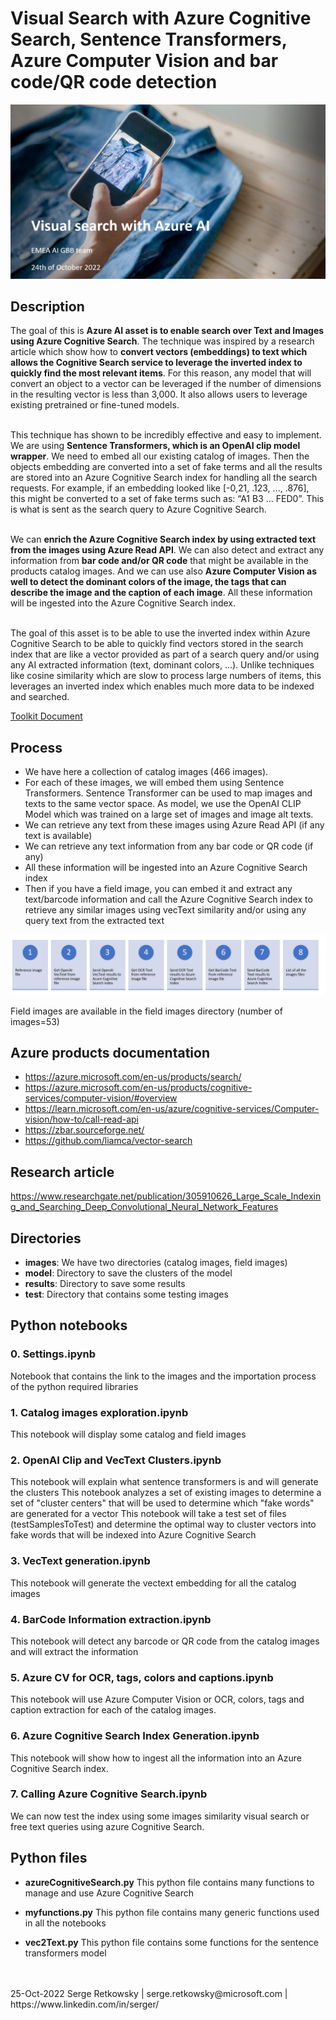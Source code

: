 # Visual Search with Azure Cognitive Search, Sentence Transformers, Azure Computer Vision and bar code/QR code detection

<img src="logo.jpg">
<br>

## Description
The goal of this is **Azure AI asset is to enable search over Text and Images using Azure Cognitive Search**. The technique was inspired by a research article which show how to **convert vectors (embeddings) to text which allows the Cognitive Search service to leverage the inverted index to quickly find the most relevant items**. For this reason, any model that will convert an object to a vector can be leveraged if the number of dimensions in the resulting vector is less than 3,000. It also allows users to leverage existing pretrained or fine-tuned models.<br><br>

This technique has shown to be incredibly effective and easy to implement. We are using **Sentence Transformers, which is an OpenAI clip model wrapper**. We need to embed all our existing catalog of images. Then the objects embedding are converted into a set of fake terms and all the results are stored into an Azure Cognitive Search index for handling all the search requests.
For example, if an embedding looked like [-0,21, .123, ..., .876], this might be converted to a set of fake terms such as: “A1 B3 … FED0”. This is what is sent as the search query to Azure Cognitive Search.<br><br>

We can **enrich the Azure Cognitive Search index by using extracted text from the images using Azure Read API**. We can also detect and extract any information from **bar code and/or QR code** that might be available in the products catalog images. And we can use also **Azure Computer Vision as well to detect the dominant colors of the image, the tags that can describe the image and the caption of each image**. All these information will be ingested into the Azure Cognitive Search index.<br><br>

The goal of this asset is to be able to use the inverted index within Azure Cognitive Search to be able to quickly find vectors stored in the search index that are like a vector provided as part of a search query and/or using any AI extracted information (text, dominant colors, …). Unlike techniques like cosine similarity which are slow to process large numbers of items, this leverages an inverted index which enables much more data to be indexed and searched.<br>

<a href="https://github.com/retkowsky/azure_visual_search_toolkit/blob/main/Visual%20Search%20with%20Azure%20Doc.pdf">Toolkit Document<a>

## Process

- We have here a collection of catalog images (466 images).
- For each of these images, we will embed them using Sentence Transformers.  Sentence Transformer can be used to map images and texts to the same vector space. As model, we use the OpenAI CLIP Model which was trained on a large set of images and image alt texts.
- We can retrieve any text from these images using Azure Read API (if any text is available)
- We can retrieve any text information from any bar code or QR code (if any)
- All these information will be ingested into an Azure Cognitive Search index
- Then if you have a field image, you can embed it and extract any text/barcode information and call the Azure Cognitive Search index to retrieve any similar images using vecText similarity and/or using any query text from the extracted text


<img src="https://github.com/retkowsky/images/blob/master/process.png?raw=true">

Field images are available in the field images directory (number of images=53)


## Azure products documentation
- https://azure.microsoft.com/en-us/products/search/ 
- https://azure.microsoft.com/en-us/products/cognitive-services/computer-vision/#overview 
- https://learn.microsoft.com/en-us/azure/cognitive-services/Computer-vision/how-to/call-read-api 
- https://zbar.sourceforge.net/ 
- https://github.com/liamca/vector-search

## Research article
https://www.researchgate.net/publication/305910626_Large_Scale_Indexing_and_Searching_Deep_Convolutional_Neural_Network_Features
    
## Directories
- **images**: We have two directories (catalog images, field images)
- **model**: Directory to save the clusters of the model
- **results**: Directory to save some results
- **test**: Directory that contains some testing images

## Python notebooks

### 0. Settings.ipynb
Notebook that contains the link to the images and the importation process of the python required libraries

### 1. Catalog images exploration.ipynb
This notebook will display some catalog and field images

### 2. OpenAI Clip and VecText Clusters.ipynb
This notebook will explain what sentence transformers is and will generate the clusters
This notebook analyzes a set of existing images to determine a set of "cluster centers" that will be used to determine which "fake words" are generated for a vector
This notebook will take a test set of files (testSamplesToTest) and determine the optimal way to cluster vectors into fake words that will be indexed into Azure Cognitive Search

### 3. VecText generation.ipynb
This notebook will generate the vectext embedding for all the catalog images

### 4. BarCode Information extraction.ipynb
This notebook will detect any barcode or QR code from the catalog images and will extract the information

### 5. Azure CV for OCR, tags, colors and captions.ipynb
This notebook will use Azure Computer Vision or OCR, colors, tags and caption extraction for each of the catalog images.

### 6. Azure Cognitive Search Index Generation.ipynb
This notebook will show how to ingest all the information into an Azure Cognitive Search index.

### 7. Calling Azure Cognitive Search.ipynb
We can now test the index using some images similarity visual search or free text queries using azure Cognitive Search.

## Python files

- **azureCognitiveSearch.py**
This python file contains many functions to manage and use Azure Cognitive Search

- **myfunctions.py**
This python file contains many generic functions used in all the notebooks

- **vec2Text.py**
This python file contains some functions for the sentence transformers model
<br>
<br>
25-Oct-2022 Serge Retkowsky | serge.retkowsky@microsoft.com | https://www.linkedin.com/in/serger/
